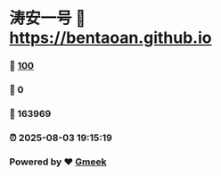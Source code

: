 # 涛安一号 :link: https://bentaoan.github.io 
### :page_facing_up: [100](https://bentaoan.github.io/tag.html) 
### :speech_balloon: 0 
### :hibiscus: 163969 
### :alarm_clock: 2025-08-03 19:15:19 
### Powered by :heart: [Gmeek](https://github.com/Meekdai/Gmeek)
